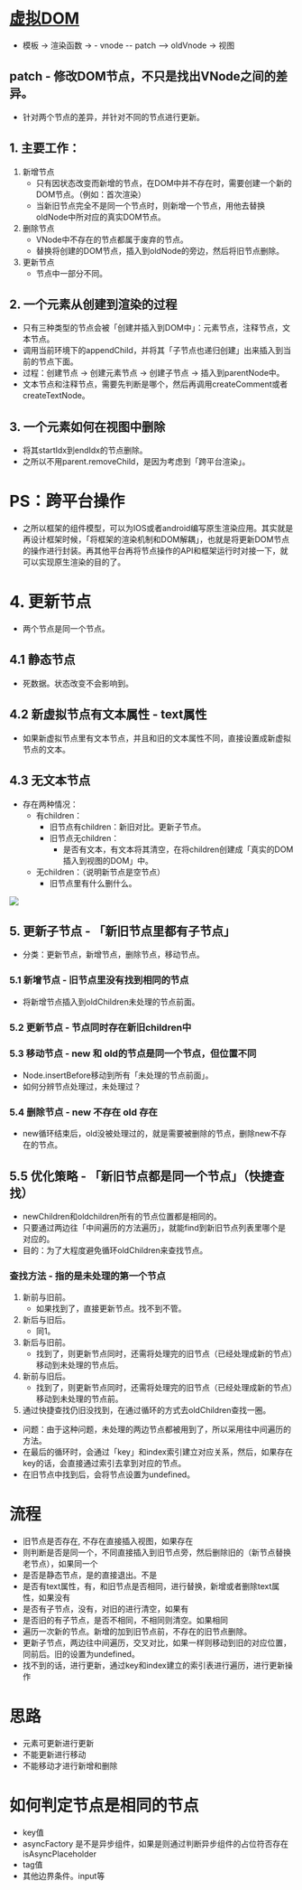 # [虚拟DOM](./性能优化/虚拟DOM.md)

- 模板 -> 渲染函数 -> - vnode -- patch --> oldVnode -> 视图

## patch - 修改DOM节点，不只是找出VNode之间的差异。
- 针对两个节点的差异，并针对不同的节点进行更新。
## 1. 主要工作：
1. 新增节点
   - 只有因状态改变而新增的节点，在DOM中并不存在时，需要创建一个新的DOM节点。（例如：首次渲染）
   - 当新旧节点完全不是同一个节点时，则新增一个节点，用他去替换oldNode中所对应的真实DOM节点。
2. 删除节点
   - VNode中不存在的节点都属于废弃的节点。
   - 替换将创建的DOM节点，插入到oldNode的旁边，然后将旧节点删除。
3. 更新节点
   - 节点中一部分不同。

## 2. 一个元素从创建到渲染的过程
- 只有三种类型的节点会被「创建并插入到DOM中」：元素节点，注释节点，文本节点。
- 调用当前环境下的appendChild，并将其「子节点也递归创建」出来插入到当前的节点下面。
- 过程：创建节点 -> 创建元素节点 -> 创建子节点 -> 插入到parentNode中。
- 文本节点和注释节点，需要先判断是哪个，然后再调用createComment或者createTextNode。

## 3. 一个元素如何在视图中删除
- 将其startIdx到endIdx的节点删除。
- 之所以不用parent.removeChild，是因为考虑到「跨平台渲染」。

# PS：跨平台操作
- 之所以框架的组件模型，可以为IOS或者android编写原生渲染应用。其实就是再设计框架时候，「将框架的渲染机制和DOM解耦」，也就是将更新DOM节点的操作进行封装。再其他平台再将节点操作的API和框架运行时对接一下，就可以实现原生渲染的目的了。

# 4. 更新节点
- 两个节点是同一个节点。
## 4.1 静态节点
- 死数据。状态改变不会影响到。
## 4.2 新虚拟节点有文本属性 - text属性
- 如果新虚拟节点里有文本节点，并且和旧的文本属性不同，直接设置成新虚拟节点的文本。

## 4.3 无文本节点
- 存在两种情况：
   - 有children：
      - 旧节点有children：新旧对比。更新子节点。
      - 旧节点无children：
         - 是否有文本，有文本将其清空，在将children创建成「真实的DOM插入到视图的DOM」中。
   - 无children：（说明新节点是空节点）
      - 旧节点里有什么删什么。

![](/image/7cb1faab70cb1be4a387c5696a7d57c.jpg)

## 5. 更新子节点 - 「新旧节点里都有子节点」
- 分类：更新节点，新增节点，删除节点，移动节点。
### 5.1 新增节点 - 旧节点里没有找到相同的节点
- 将新增节点插入到oldChildren未处理的节点前面。

### 5.2 更新节点 - 节点同时存在新旧children中

### 5.3 移动节点 - new 和 old的节点是同一个节点，但位置不同
- Node.insertBefore移动到所有「未处理的节点前面」。
- 如何分辨节点处理过，未处理过？

### 5.4 删除节点 - new 不存在 old 存在
- new循环结束后，old没被处理过的，就是需要被删除的节点，删除new不存在的节点。

## 5.5 优化策略 - 「新旧节点都是同一个节点」（快捷查找）
- newChildren和oldchildren所有的节点位置都是相同的。
- 只要通过两边往「中间遍历的方法遍历」，就能find到新旧节点列表里哪个是对应的。
- 目的：为了大程度避免循环oldChildren来查找节点。

### 查找方法 - 指的是未处理的第一个节点
1. 新前与旧前。
   - 如果找到了，直接更新节点。找不到不管。
2. 新后与旧后。
   - 同1。
3. 新后与旧前。
   - 找到了，则更新节点同时，还需将处理完的旧节点（已经处理成新的节点）移动到未处理的节点后。
4. 新前与旧后。
   - 找到了，则更新节点同时，还需将处理完的旧节点（已经处理成新的节点）移动到未处理的节点前。
5. 通过快捷查找仍旧没找到，在通过循环的方式去oldChildren查找一圈。

- 问题：由于这种问题，未处理的两边节点都被用到了，所以采用往中间遍历的方法。
- 在最后的循环时，会通过「key」和index索引建立对应关系，然后，如果存在key的话，会直接通过索引去拿到对应的节点。
- 在旧节点中找到后，会将节点设置为undefined。


# 流程
- 旧节点是否存在, 不存在直接插入视图，如果存在
- 则判断是否是同一个，不同直接插入到旧节点旁，然后删除旧的（新节点替换老节点），如果同一个
- 是否是静态节点，是的直接退出。不是
- 是否有text属性，有，和旧节点是否相同，进行替换，新增或者删除text属性，如果没有
- 是否有子节点，没有，对旧的进行清空，如果有
- 是否旧的有子节点，是否不相同，不相同则清空。如果相同
- 遍历一次新的节点。新增的加到旧节点前，不存在的旧节点删除。
- 更新子节点，两边往中间遍历，交叉对比，如果一样则移动到旧的对应位置，同前后。旧的设置为undefined。
- 找不到的话，进行更新，通过key和index建立的索引表进行遍历，进行更新操作

# 思路
- 元素可更新进行更新
- 不能更新进行移动
- 不能移动才进行新增和删除

# 如何判定节点是相同的节点
- key值
- asyncFactory 是不是异步组件，如果是则通过判断异步组件的占位符否存在 isAsyncPlaceholder
- tag值
- 其他边界条件。input等